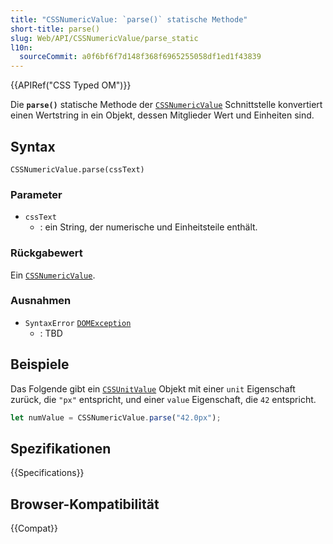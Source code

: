 ```yaml
---
title: "CSSNumericValue: `parse()` statische Methode"
short-title: parse()
slug: Web/API/CSSNumericValue/parse_static
l10n:
  sourceCommit: a0f6bf6f7d148f368f6965255058df1ed1f43839
---
```


{{APIRef("CSS Typed OM")}}

Die **`parse()`** statische Methode der
[`CSSNumericValue`](/de/docs/Web/API/CSSNumericValue) Schnittstelle konvertiert einen Wertstring in ein Objekt, dessen
Mitglieder Wert und Einheiten sind.

## Syntax

```js-nolint
CSSNumericValue.parse(cssText)
```

### Parameter

- `cssText`
  - : ein String, der numerische und Einheitsteile enthält.

### Rückgabewert

Ein [`CSSNumericValue`](/de/docs/Web/API/CSSNumericValue).

### Ausnahmen

- `SyntaxError` [`DOMException`](/de/docs/Web/API/DOMException)
  - : TBD

## Beispiele

Das Folgende gibt ein [`CSSUnitValue`](/de/docs/Web/API/CSSUnitValue) Objekt mit einer `unit`
Eigenschaft zurück, die `"px"` entspricht, und einer `value` Eigenschaft, die
`42` entspricht.

```js
let numValue = CSSNumericValue.parse("42.0px");
```

## Spezifikationen

{{Specifications}}

## Browser-Kompatibilität

{{Compat}}
